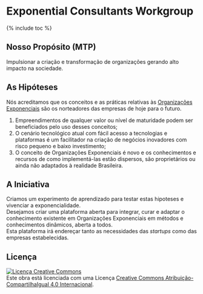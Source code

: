 # Exponential Consultants Workgroup

{% include toc %}

## Nosso Propósito (MTP)

Impulsionar a criação e transformação de organizações gerando alto impacto na sociedade.

## As Hipóteses

Nós acreditamos que os conceitos e as práticas relativas às [Organizações Exponenciais](http://exponentialorgs.com) são os norteadores das empresas de hoje para o futuro.

1. Empreendimentos de qualquer valor ou nível de maturidade podem ser beneficiados pelo uso desses conceitos;
2. O cenário tecnológico atual com fácil acesso a tecnologias e plataformas é um facilitador na criação de negócios inovadores com risco pequeno e baixo investimento;
3. O conceito de Organizações Exponenciais é novo e os conhecimentos e recursos de como implementá-las estão dispersos, são proprietários ou ainda não adaptados à realidade Brasileira.

## A Iniciativa

Criamos um experimento de aprendizado para testar estas hipoteses e vivenciar a exponencialidade.  
Desejamos criar uma plataforma aberta para integrar, curar e adaptar o conhecimento existente em Organizações Exponenciais em métodos e conhecimentos dinâmicos, aberta a todos.  
Esta plataforma irá endereçar tanto as necessidades das *startups* como das empresas estabelecidas.

## Licença
    
<a rel="license" href="http://creativecommons.org/licenses/by-sa/4.0/"><img alt="Licença Creative Commons" style="border-width:0" src="https://i.creativecommons.org/l/by-sa/4.0/88x31.png" /></a><br />Este obra está licenciada com uma Licença <a rel="license" href="http://creativecommons.org/licenses/by-sa/4.0/">Creative Commons Atribuição-CompartilhaIgual 4.0 Internacional</a>.
